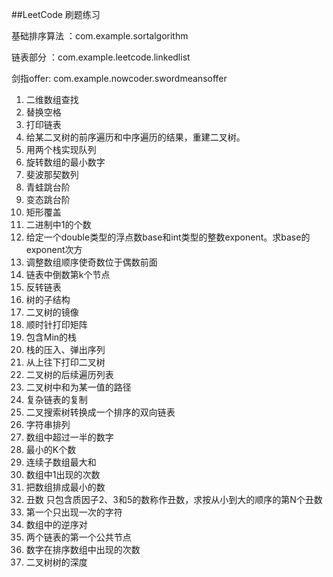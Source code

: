 ##LeetCode 刷题练习

基础排序算法 ：com.example.sortalgorithm

链表部分 ：com.example.leetcode.linkedlist

剑指offer:  com.example.nowcoder.swordmeansoffer

1. 二维数组查找
2. 替换空格
3. 打印链表
4. 给某二叉树的前序遍历和中序遍历的结果，重建二叉树。
5. 用两个栈实现队列
6. 旋转数组的最小数字
7. 斐波那契数列
8. 青蛙跳台阶
9. 变态跳台阶
10. 矩形覆盖
11. 二进制中1的个数
12. 给定一个double类型的浮点数base和int类型的整数exponent。求base的exponent次方
13. 调整数组顺序使奇数位于偶数前面
14. 链表中倒数第k个节点
15. 反转链表
16. 树的子结构
17. 二叉树的镜像
18. 顺时针打印矩阵
19. 包含Min的栈
20. 栈的压入、弹出序列
21. 从上往下打印二叉树
22. 二叉树的后续遍历列表
23. 二叉树中和为某一值的路径
24. 复杂链表的复制
25. 二叉搜索树转换成一个排序的双向链表
26. 字符串排列
27. 数组中超过一半的数字
28. 最小的K个数
29. 连续子数组最大和
30. 数组中1出现的次数
31. 把数组排成最小的数
32. 丑数 只包含质因子2、3和5的数称作丑数，求按从小到大的顺序的第N个丑数
33. 第一个只出现一次的字符
34. 数组中的逆序对
35. 两个链表的第一个公共节点
36. 数字在排序数组中出现的次数
37. 二叉树树的深度
